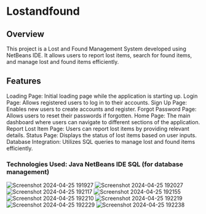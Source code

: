 # Lostandfound

## Overview
This project is a Lost and Found Management System developed using NetBeans IDE. It allows users to report lost items, search for found items, and manage lost and found items efficiently.

## Features
Loading Page: Initial loading page while the application is starting up. Login Page: Allows registered users to log in to their accounts. Sign Up Page: Enables new users to create accounts and register. Forgot Password Page: Allows users to reset their passwords if forgotten. Home Page: The main dashboard where users can navigate to different sections of the application. Report Lost Item Page: Users can report lost items by providing relevant details. Status Page: Displays the status of lost items based on user inputs. Database Integration: Utilizes SQL queries to manage lost and found items efficiently.

### Technologies Used: Java NetBeans IDE SQL (for database management)

![Screenshot 2024-04-25 191927](https://github.com/VampKunal/lost_and_found/assets/164723633/bcc1dd87-7239-409f-aba4-538f2266f4a1)
![Screenshot 2024-04-25 192027](https://github.com/VampKunal/lost_and_found/assets/164723633/21b8d3b9-9863-44d7-b9a8-2ce9ba8dcace)
![Screenshot 2024-04-25 192117](https://github.com/VampKunal/lost_and_found/assets/164723633/d4ed38d2-b445-4b08-b123-850faf72e057)
![Screenshot 2024-04-25 192155](https://github.com/VampKunal/lost_and_found/assets/164723633/94936967-623d-4cfb-a49d-fef2b879ac66)
![Screenshot 2024-04-25 192210](https://github.com/VampKunal/lost_and_found/assets/164723633/eef72b8d-7d9b-4bf9-8369-62441e595ef7)
![Screenshot 2024-04-25 192219](https://github.com/VampKunal/lost_and_found/assets/164723633/9224506f-d7d2-46d6-bace-c22458651cde)
![Screenshot 2024-04-25 192229](https://github.com/VampKunal/lost_and_found/assets/164723633/37bb0982-6d24-4d57-ae3d-44134f66881a)
![Screenshot 2024-04-25 192238](https://github.com/VampKunal/lost_and_found/assets/164723633/f3964854-9bc4-4073-8e0e-2638acb8b57f)
